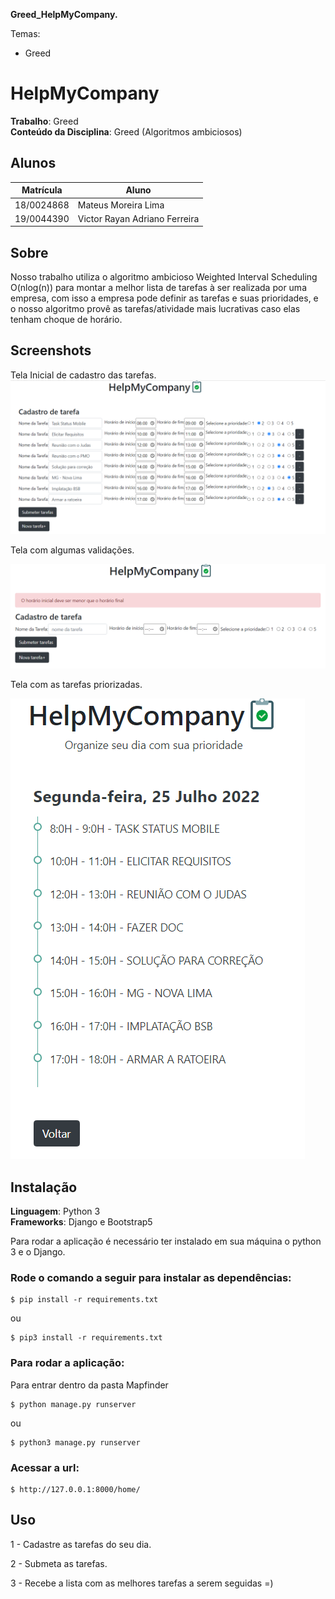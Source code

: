 **Greed_HelpMyCompany.** 

Temas:
 - Greed
 
# HelpMyCompany

**Trabalho**: Greed<br>
**Conteúdo da Disciplina**: Greed (Algoritmos ambiciosos)<br>

## Alunos
|Matrícula | Aluno |
| -- | -- |
| 18/0024868 |  Mateus Moreira Lima |
| 19/0044390 |  Victor Rayan Adriano Ferreira |

## Sobre 
Nosso trabalho utiliza o algoritmo ambicioso Weighted Interval Scheduling O(nlog(n)) para montar a melhor lista de tarefas à ser realizada por uma empresa, com isso a empresa pode definir as tarefas e suas prioridades, e o nosso algoritmo provê as tarefas/atividade mais lucrativas caso elas tenham choque de horário.

## Screenshots
Tela Inicial de cadastro das tarefas.
![Tela Inicial cadastrar tarefas](./imgs/tarefas.PNG)

Tela com algumas validações.

![Tela Inicial cadastrar tarefas](./imgs/telavalidacao.PNG)

Tela com as tarefas priorizadas.

![Tela com as tarefas priorizadas](./imgs/solucao.PNG)

## Instalação 
**Linguagem**: Python 3 <br>
**Frameworks**: Django e Bootstrap5<br>

Para rodar a aplicação é necessário ter instalado em sua máquina o python 3 e o Django.

### Rode o comando a seguir para instalar as dependências:
```
$ pip install -r requirements.txt
```
ou
```
$ pip3 install -r requirements.txt
```

### Para rodar a aplicação:

Para entrar dentro da pasta Mapfinder

```
$ python manage.py runserver
```
ou
```
$ python3 manage.py runserver
```

### Acessar a url:
```
$ http://127.0.0.1:8000/home/
```


## Uso 
1 - Cadastre as tarefas do seu dia.

2 - Submeta as tarefas.

3 - Recebe a lista com as melhores tarefas a serem seguidas =)




